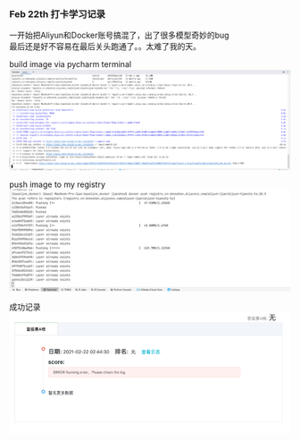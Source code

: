 ### Feb 22th 打卡学习记录

一开始把Aliyun和Docker账号搞混了，出了很多模型奇妙的bug \
最后还是好不容易在最后关头跑通了。。太难了我的天。


build image via pycharm terminal 
![img.png](screenshots/img.png)

push image to my registry
![img.png](screenshots/img2.png)

成功记录
![img.png](screenshots/img3.png)